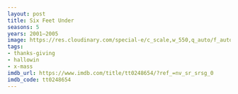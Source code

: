 ```yaml
---
layout: post
title: Six Feet Under
seasons: 5
years: 2001–2005
image: https://res.cloudinary.com/special-e/c_scale,w_550,q_auto/f_auto/Series%20posters/Six_Feet_Under.png
tags:
- thanks-giving
- hallowin
- x-mass
imdb_url: https://www.imdb.com/title/tt0248654/?ref_=nv_sr_srsg_0
imdb_code: tt0248654
---
```

